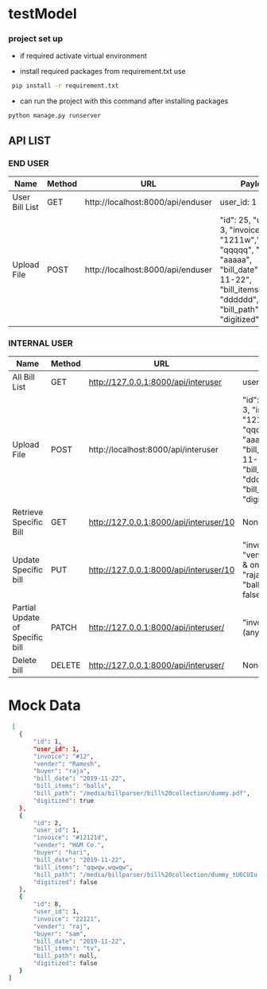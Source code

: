# testModel

### project set up
  - if required activate virtual environment

  - install required packages from requirement.txt use
  
```sh
 pip install -r requirement.txt
 ```
  - can run the project with this command after installing packages
  
```sh
python manage.py runserver
```




## API LIST
### END USER

| Name | Method | URL | Payload |
| ------ | ------ |  ------ |------ |
| User Bill List | GET | http://localhost:8000/api/enduser | user_id: 1|
| Upload File | POST | http://localhost:8000/api/enduser|  "id": 25, "user_id": 3, "invoice": "1211w","vender": "qqqqq", "buyer": "aaaaa", "bill_date": "2019-11-22", "bill_items": "dddddd", "bill_path": null, "digitized": false |



### INTERNAL USER
| Name | Method | URL | Payload |
| ------ | ------ |  ------ |------ |
| All Bill List | GET | http://127.0.0.1:8000/api/interuser | user_id: 1|
| Upload File | POST | http://localhost:8000/api/interuser|  "id": 25, "user_id": 3, "invoice": "1211w","vender": "qqqqq", "buyer": "aaaaa", "bill_date": "2019-11-22", "bill_items": "dddddd", "bill_path": null, "digitized": false |
|Retrieve Specific Bill| GET | http://127.0.0.1:8000/api/interuser/10 | None  |
|Update Specific bill| PUT| http://127.0.0.1:8000/api/interuser/10 | "invoice": "#12", "vender": "Ramesh & on Co.", "buyer": "raja","bill_items": "balls","digitized": false |
|Partial Update of Specific bill | PATCH |http://127.0.0.1:8000/api/interuser/<bill id>|"invoice": "#12"(any filed)|
|Delete bill| DELETE| http://127.0.0.1:8000/api/interuser/<bill id> |None|
  
  
  
  
  
  # Mock Data
    
 ```sh
  [
    {
        "id": 1,
        "user_id": 1,
        "invoice": "#12",
        "vender": "Ramesh",
        "buyer": "raja",
        "bill_date": "2019-11-22",
        "bill_items": "balls",
        "bill_path": "/media/billparser/bill%20collection/dummy.pdf",
        "digitized": true
    },
    {
        "id": 2,
        "user_id": 1,
        "invoice": "#12121d",
        "vender": "H&M Co.",
        "buyer": "hari",
        "bill_date": "2019-11-22",
        "bill_items": "qqwqw,wqwqw",
        "bill_path": "/media/billparser/bill%20collection/dummy_tU6CUIu.pdf",
        "digitized": false
    },
    {
        "id": 8,
        "user_id": 1,
        "invoice": "22121",
        "vender": "raj",
        "buyer": "sam",
        "bill_date": "2019-11-22",
        "bill_items": "tv",
        "bill_path": null,
        "digitized": false
    }
]
```
